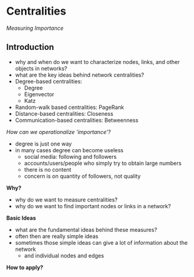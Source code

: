 # Centralities
*Measuring Importance*

## Introduction

- why and when do we want to characterize nodes, links, and other objects in networks?
- what are the key ideas behind network centralities?
- Degree-based centralities:
  - Degree
  - Eigenvector
  - Katz
- Random-walk based centralities: PageRank
- Distance-based centralities: Closeness
- Communication-based centralities: Betweenness

*How can we operationalize 'importance'?*
- degree is just one way
- in many cases degree can become useless
  - social media: following and followers
  - accounts/users/people who simply try to obtain large numbers
  - there is no content
  - concern is on quantity of followers, not quality

**Why?**
- why do we want to measure centralities?
- why do we want to find important nodes or links in a network?

**Basic Ideas**
- what are the fundamental ideas behind these measures?
- often then are really simple ideas
- sometimes those simple ideas can give a lot of information about the network
  - and individual nodes and edges

**How to apply?**
